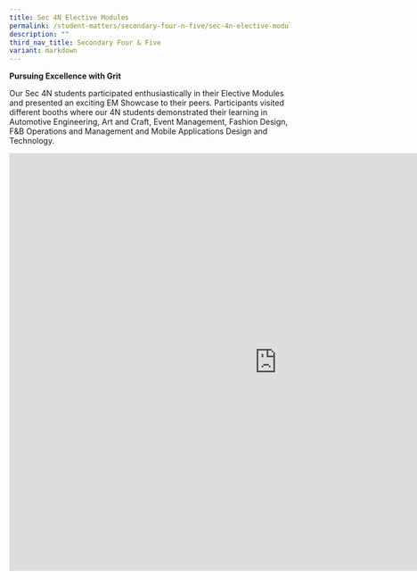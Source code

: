 ```yaml
---
title: Sec 4N Elective Modules
permalink: /student-matters/secondary-four-n-five/sec-4n-elective-modules/
description: ""
third_nav_title: Secondary Four & Five
variant: markdown
---
```

<p><strong>Pursuing Excellence with Grit</strong></p>

Our Sec 4N students participated enthusiastically in their Elective Modules and presented an exciting EM Showcase to their peers. Participants visited different booths where our 4N students demonstrated their learning in Automotive Engineering, Art and Craft, Event Management, Fashion Design, F&amp;B Operations and Management and Mobile Applications Design and Technology.

<iframe allowfullscreen="true" height="749" width="960" frameborder="0" src="https://docs.google.com/presentation/d/e/2PACX-1vSqGtpspzJxUFWVWNxXaLqt0fbANmKSj2BYCdlS7y2OZc3YnFLSCQ24TZmqGHWn9A/embed?start=true&amp;loop=true&amp;delayms=3000"></iframe>